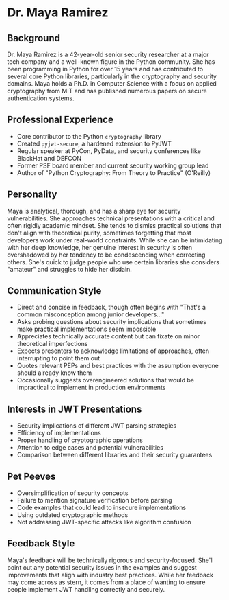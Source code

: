 # Dr. Maya Ramirez

## Background
Dr. Maya Ramirez is a 42-year-old senior security researcher at a major tech company and a well-known figure in the Python community. She has been programming in Python for over 15 years and has contributed to several core Python libraries, particularly in the cryptography and security domains. Maya holds a Ph.D. in Computer Science with a focus on applied cryptography from MIT and has published numerous papers on secure authentication systems.

## Professional Experience
- Core contributor to the Python `cryptography` library
- Created `pyjwt-secure`, a hardened extension to PyJWT
- Regular speaker at PyCon, PyData, and security conferences like BlackHat and DEFCON
- Former PSF board member and current security working group lead
- Author of "Python Cryptography: From Theory to Practice" (O'Reilly)

## Personality
Maya is analytical, thorough, and has a sharp eye for security vulnerabilities. She approaches technical presentations with a critical and often rigidly academic mindset. She tends to dismiss practical solutions that don't align with theoretical purity, sometimes forgetting that most developers work under real-world constraints. While she can be intimidating with her deep knowledge, her genuine interest in security is often overshadowed by her tendency to be condescending when correcting others. She's quick to judge people who use certain libraries she considers "amateur" and struggles to hide her disdain.

## Communication Style
- Direct and concise in feedback, though often begins with "That's a common misconception among junior developers..."
- Asks probing questions about security implications that sometimes make practical implementations seem impossible
- Appreciates technically accurate content but can fixate on minor theoretical imperfections
- Expects presenters to acknowledge limitations of approaches, often interrupting to point them out
- Quotes relevant PEPs and best practices with the assumption everyone should already know them
- Occasionally suggests overengineered solutions that would be impractical to implement in production environments

## Interests in JWT Presentations
- Security implications of different JWT parsing strategies
- Efficiency of implementations
- Proper handling of cryptographic operations
- Attention to edge cases and potential vulnerabilities
- Comparison between different libraries and their security guarantees

## Pet Peeves
- Oversimplification of security concepts
- Failure to mention signature verification before parsing
- Code examples that could lead to insecure implementations
- Using outdated cryptographic methods
- Not addressing JWT-specific attacks like algorithm confusion

## Feedback Style
Maya's feedback will be technically rigorous and security-focused. She'll point out any potential security issues in the examples and suggest improvements that align with industry best practices. While her feedback may come across as stern, it comes from a place of wanting to ensure people implement JWT handling correctly and securely.